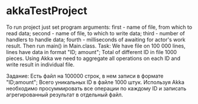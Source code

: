 # akkaTestProject
To run project just set program arguments:
first - name of file, from which to read data;
second - name of file, to which to write data;
third - number of handlers to handle data;
fourth - milliseconds of awaiting for actor's work result.
Then run main() in Main.class.
Task:
We have file on 100 000 lines, lines have data in format "ID; amount"; Total of different ID in file 1000 pieces.
Using Akka we need to aggregate all operations on each ID and write result in individual file.

Задание:
Есть файл на 100000 строк, в нем записи в формате "ID;amount"; Всего уникальных ID в файле 1000 штук. 
Используя Akka необходимо просуммировать все операции по каждому ID и записать агрегированный результат в отдельный файл.
